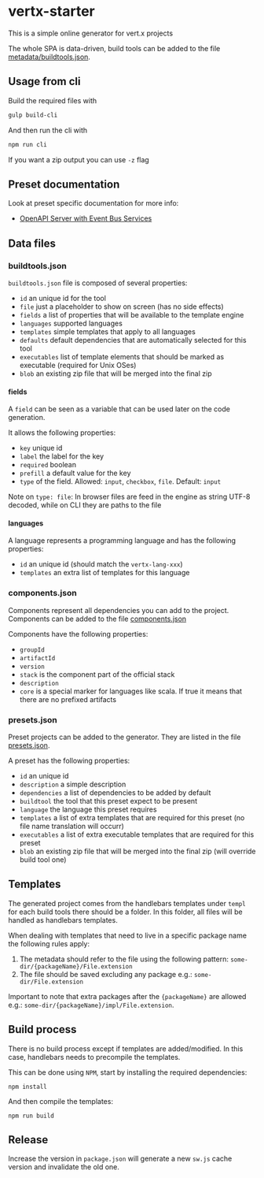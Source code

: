 # vertx-starter

This is a simple online generator for vert.x projects

The whole SPA is data-driven, build tools can be added to the file [metadata/buildtools.json](buildtools.json).

## Usage from cli
Build the required files with

```bash
gulp build-cli
```

And then run the cli with

```bash
npm run cli
```

If you want a zip output you can use `-z` flag

## Preset documentation

Look at preset specific documentation for more info:

* [OpenAPI Server with Event Bus Services](docs/OpenAPI_Server_with_Services.md)

## Data files

### buildtools.json

`buildtools.json` file is composed of several properties:

* `id` an unique id for the tool
* `file` just a placeholder to show on screen (has no side effects)
* `fields` a list of properties that will be available to the template engine
* `languages` supported languages
* `templates` simple templates that apply to all languages
* `defaults` default dependencies that are automatically selected for this tool
* `executables` list of template elements that should be marked as executable (required for Unix OSes)
* `blob` an existing zip file that will be merged into the final zip

#### fields

A `field` can be seen as a variable that can be used later on the code generation.

It allows the following properties:

* `key` unique id
* `label` the label for the key
* `required` boolean
* `prefill` a default value for the key
* `type` of the field. Allowed: `input`, `checkbox`, `file`. Default: `input`

Note on `type: file`: In browser files are feed in the engine as string UTF-8 decoded, while on CLI they are paths to the file

#### languages

A language represents a programming language and has the following properties:

* `id` an unique id (should match the `vertx-lang-xxx`)
* `templates` an extra list of templates for this language

### components.json

Components represent all dependencies you can add to the project. Components can be added to the file [components.json](components.json)

Components have the following properties:

* `groupId`
* `artifactId`
* `version`
* `stack` is the component part of the official stack
* `description`
* `core` is a special marker for languages like scala. If true it means that there are no prefixed artifacts

### presets.json

Preset projects can be added to the generator. They are listed in the file [presets.json](presets.json).

A preset has the following properties:

* `id` an unique id
* `description` a simple description
* `dependencies` a list of dependencies to be added by default
* `buildtool` the tool that this preset expect to be present
* `language` the language this preset requires
* `templates` a list of extra templates that are required for this preset (no file name translation will occurr)
* `executables` a list of extra executable templates that are required for this preset
* `blob` an existing zip file that will be merged into the final zip (will override build tool one)

## Templates

The generated project comes from the handlebars templates under `templ` for each build tools there should be a folder. In this folder, all files will be handled as handlebars templates.

When dealing with templates that need to live in a specific package name the following rules apply:

1. The metadata should refer to the file using the following pattern: `some-dir/{packageName}/File.extension`
2. The file should be saved excluding any package e.g.: `some-dir/File.extension`

Important to note that extra packages after the `{packageName}` are allowed e.g.: `some-dir/{packageName}/impl/File.extension`.

## Build process

There is no build process except if templates are added/modified. In this case, handlebars needs to precompile the templates.

This can be done using `NPM`, start by installing the required dependencies:

```
npm install
```

And then compile the templates:

```
npm run build
```

## Release

Increase the version in `package.json` will generate a new `sw.js` cache version and invalidate the old one.
